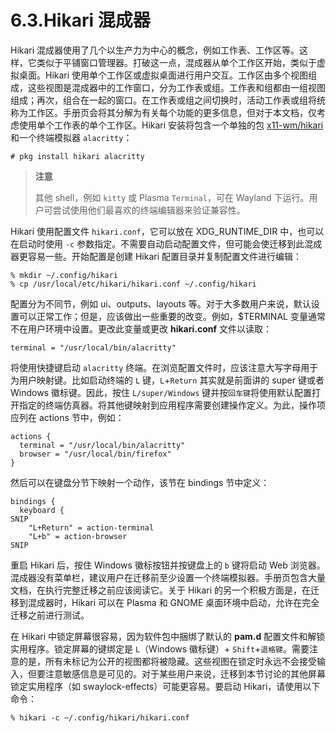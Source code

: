 # 6.3.Hikari 混成器

Hikari 混成器使用了几个以生产力为中心的概念，例如工作表、工作区等。这样，它类似于平铺窗口管理器。打破这一点，混成器从单个工作区开始，类似于虚拟桌面。Hikari 使用单个工作区或虚拟桌面进行用户交互。工作区由多个视图组成，这些视图是混成器中的工作窗口，分为工作表或组。工作表和组都由一组视图组成；再次，组合在一起的窗口。在工作表或组之间切换时，活动工作表或组将统称为工作区。手册页会将其分解为有关每个功能的更多信息，但对于本文档，仅考虑使用单个工作表的单个工作区。Hikari 安装将包含一个单独的包 [x11-wm/hikari](https://cgit.freebsd.org/ports/tree/x11-wm/hikari/pkg-descr) 和一个终端模拟器 `alacritty`：

```
# pkg install hikari alacritty
```

> **注意**
>
> 其他 shell，例如 `kitty` 或 Plasma `Terminal`，可在 Wayland 下运行。用户可尝试使用他们最喜欢的终端编辑器来验证兼容性。

Hikari 使用配置文件 `hikari.conf`，它可以放在 XDG_RUNTIME_DIR 中，也可以在启动时使用 `-c` 参数指定。不需要自动启动配置文件，但可能会使迁移到此混成器更容易一些。开始配置是创建 Hikari 配置目录并复制配置文件进行编辑：

```
% mkdir ~/.config/hikari
% cp /usr/local/etc/hikari/hikari.conf ~/.config/hikari
```

配置分为不同节，例如 ui、outputs、layouts 等。对于大多数用户来说，默认设置可以正常工作；但是，应该做出一些重要的改变。例如，$TERMINAL 变量通常不在用户环境中设置。更改此变量或更改 **hikari.conf** 文件以读取：

```
terminal = "/usr/local/bin/alacritty"
```

将使用快捷键启动 `alacritty` 终端。在浏览配置文件时，应该注意大写字母用于为用户映射键。比如启动终端的 `L` 键，`L`+`Return` 其实就是前面讲的 super 键或者 Windows 徽标键。因此，按住 `L/super/Windows` 键并按`回车键`将使用默认配置打开指定的终端仿真器。将其他键映射到应用程序需要创建操作定义。为此，操作项应列在 actions 节中，例如：

```
actions {
  terminal = "/usr/local/bin/alacritty"
  browser = "/usr/local/bin/firefox"
}
```

然后可以在键盘分节下映射一个动作，该节在 bindings 节中定义：

```
bindings {
  keyboard {
SNIP
    "L+Return" = action-terminal
    "L+b" = action-browser
SNIP
```

重启 Hikari 后，按住 Windows 徽标按钮并按键盘上的 `b` 键将启动 Web 浏览器。混成器没有菜单栏，建议用户在迁移前至少设置一个终端模拟器。手册页包含大量文档，在执行完整迁移之前应该阅读它。关于 Hikari 的另一个积极方面是，在迁移到混成器时，Hikari 可以在 Plasma 和 GNOME 桌面环境中启动，允许在完全迁移之前进行测试。

在 Hikari 中锁定屏幕很容易，因为软件包中捆绑了默认的 **pam.d** 配置文件和解锁实用程序。锁定屏幕的键绑定是 `L`（Windows 徽标键）+ `Shift`+`退格键`。需要注意的是，所有未标记为公开的视图都将被隐藏。这些视图在锁定时永远不会接受输入，但要注意敏感信息是可见的。对于某些用户来说，迁移到本节讨论的其他屏幕锁定实用程序（如 swaylock-effects）可能更容易。要启动 Hikari，请使用以下命令：

```
% hikari -c ~/.config/hikari/hikari.conf
```